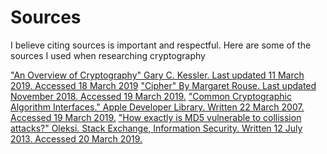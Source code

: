 
# Sources
I believe citing sources is important and respectful.
Here are some of the sources I used when researching cryptography

["An Overview of Cryptography" Gary C. Kessler. Last updated 11 March 2019. Accessed 18 March 2019](https://www.garykessler.net/library/crypto.html)
["Cipher" By Margaret Rouse. Last updated November 2018. Accessed 19 March 2019.](https://searchsecurity.techtarget.com/definition/cipher)
["Common Cryptographic Algorithm Interfaces."  Apple Developer Library. Written 22 March 2007. Accessed 19 March 2019.](https://developer.apple.com/library/archive/documentation/System/Conceptual/ManPages_iPhoneOS/man3/CCCryptor.3cc.html#//apple_ref/doc/man/3cc/CCCryptor.)
["How exactly is MD5 vulnerable to collission attacks?" Oleksi. Stack Exchange, Information Security. Written 12 July 2013. Accessed 20 March 2019.](https://security.stackexchange.com/questions/38801/how-exactly-is-md5-vulnerable-to-collission-attacks)
